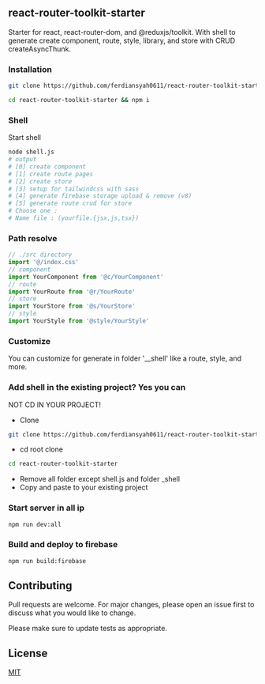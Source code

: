 ## react-router-toolkit-starter
Starter for react, react-router-dom, and @reduxjs/toolkit. With shell to generate create component, route, style, library, and store with CRUD createAsyncThunk.
### Installation
```bash
git clone https://github.com/ferdiansyah0611/react-router-toolkit-starter.git
```
```bash
cd react-router-toolkit-starter && npm i
```
### Shell
Start shell
```bash
node shell.js
# output
# [0] create component
# [1] create route pages
# [2] create store
# [3] setup for tailwindcss with sass
# [4] generate firebase storage upload & remove (v8)
# [5] generate route crud for store
# Choose one : 
# Name file : (yourfile.{jsx,js,tsx})
```
### Path resolve
```javascript
// ./src directory
import '@/index.css'
// component
import YourComponent from '@c/YourComponent'
// route
import YourRoute from '@r/YourRoute'
// store
import YourStore from '@s/YourStore'
// style
import YourStyle from '@style/YourStyle'

```
### Customize
You can customize for generate in folder '__shell' like a route, style, and more.
### Add shell in the existing project? Yes you can
NOT CD IN YOUR PROJECT!
- Clone
```bash
git clone https://github.com/ferdiansyah0611/react-router-toolkit-starter.git
```
- cd root clone
```bash
cd react-router-toolkit-starter
```
 - Remove all folder except shell.js and folder _shell
- Copy and paste to your existing project
### Start server in all ip
```bash
npm run dev:all
```
### Build and deploy to firebase
```bash
npm run build:firebase
```
## Contributing
Pull requests are welcome. For major changes, please open an issue first to discuss what you would like to change.

Please make sure to update tests as appropriate.

## License
[MIT](https://choosealicense.com/licenses/mit/)
